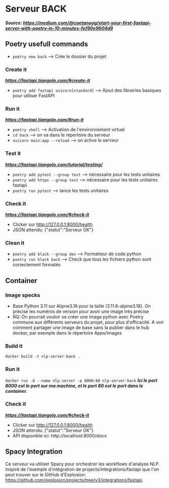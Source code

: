 # Serveur BACK

***Source: https://medium.com/@caetanoog/start-your-first-fastapi-server-with-poetry-in-10-minutes-fef90e9604d9***

## Poetry usefull commands

- ```poetry new back``` --> Crée le dossier du projet

### Create it
***https://fastapi.tiangolo.com/#create-it***
- ```poetry add fastapi uvicorn[standard]``` --> Ajout des librairies basiques pour utiliser FastAPI

### Run it
***https://fastapi.tiangolo.com/#run-it***
- ```poetry shell``` --> Activation de l'environnement virtuel
- ```cd back``` --> on va dans le répertoire du serveur
- ```uvicorn main:app --reload``` --> on active le serveur

### Test it
***https://fastapi.tiangolo.com/tutorial/testing/***
- ```poetry add pytest --group test``` --> nécessaire pour les tests unitaires
- ```poetry add httpx --group test``` --> nécessaire pour les tests unitaires fastapi
- ```poetry run pytest``` --> lance les tests unitaires

### Check it
***https://fastapi.tiangolo.com/#check-it***
- Clicker sur http://127.0.0.1:8000/health 
- JSON attendu: {"statut":"Serveur OK"}

### Clean it
- ```poetry add black --group dev``` --> Formatteur de code python
- ```poetry run black back``` --> Check que tous les fichiers python sont correctement formatés

## Container
### Image specks
- Base Python 3.11 sur Alipne3.18 pour la taille (3.11.6-alpine3.18). On précise les numéros de version pour avoir une image très précise
- RQ: On pourrait vouloir se créer une image python avec Poetry commune aux différents serveurs du projet, pour plus d'efficacité. A voir comment partager une image de base sans la publier dans le hub docker, par exemple dans le répertoire Apps/images

### Build it
```docker build -t nlp-server-back .```

### Run it
```docker run -d --name nlp-server -p 8000:80 nlp-server-back```
***Ici le port 8000 est le port sur ma machine, et le port 80 est le port dans le container.***

### Check it
***https://fastapi.tiangolo.com/#check-it***
- Clicker sur http://127.0.0.1:8000/health 
- JSON attendu: {"statut":"Serveur OK"}
- API disponible ici: http://localhost:8000/docs

## Spacy Integration
Ce serveur va utiliser Spacy pour orchestrer les workflows d'analyse NLP.
Inspiré de l'exemple d'intégration de projects/integrations/fastapi que l'on peut trouver sur le GitHub d'Explosion: https://github.com/explosion/projects/tree/v3/integrations/fastapi.

